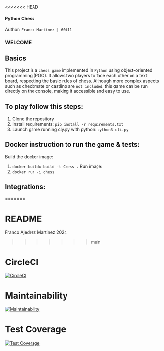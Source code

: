 <<<<<<< HEAD
#### Python Chess
Author: `Franco Martínez | 60111`

### WELCOME 

## Basics 
This project is a `chess game` implemented in `Python` using object-oriented programming (POO). It allows two players to face each other on a text board, respecting the basic rules of chess. Although more complex aspects such as checkmate or castling are `not included`, this game can be run directly on the console, making it accessible and easy to use.

## To play follow this steps: 
1. Clone the repository 
2. Install requirements: `pip install -r requirements.txt`
3. Launch game running cly.py with python: `python3 cli.py`

## Docker instruction to run the game & tests:
Build the docker image:
1. `docker buildx build -t Chess .`
Run image:
2. `docker run -i chess`

## Integrations:
=======
# README
Franco Ajedrez Martinez 2024
>>>>>>> main

# CircleCI
[![CircleCI](https://dl.circleci.com/status-badge/img/gh/um-computacion-tm/ajedrez-2024-framartinez24/tree/development.svg?style=svg)](https://dl.circleci.com/status-badge/redirect/gh/um-computacion-tm/ajedrez-2024-framartinez24/tree/development)

# Maintainability
[![Maintainability](https://api.codeclimate.com/v1/badges/83c1d6d27af740c3a7f7/maintainability)](https://codeclimate.com/github/um-computacion-tm/ajedrez-2024-framartinez24/maintainability)


# Test Coverage
[![Test Coverage](https://api.codeclimate.com/v1/badges/83c1d6d27af740c3a7f7/test_coverage)](https://codeclimate.com/github/um-computacion-tm/ajedrez-2024-framartinez24/test_coverage)